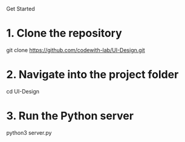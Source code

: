 Get Started 

# 1. Clone the repository
git clone https://github.com/codewith-lab/UI-Design.git

# 2. Navigate into the project folder
cd UI-Design

# 3. Run the Python server
python3 server.py
